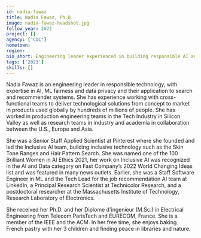 ```yaml
---
id: nadia-fawaz
title: Nadia Fawaz, Ph.D.
image: nadia-fawaz-headshot.jpg
fellow_year: 2023
project: []
agency: ["CDC"]
hometown: 
region: 
bio_short: Engineering leader experienced in building responsible AI and data technologies that put people first.
tags: ['2023']
skills: []
---
```


Nadia Fawaz is an engineering leader in responsible technology, with expertise in AI, ML fairness and data privacy and their application to search and recommender systems. She has experience working with cross-functional teams to deliver technological solutions from concept to market in products used globally by hundreds of millions of people. She has worked in production engineering teams in the Tech Industry in Silicon Valley as well as research teams in industry and academia in collaboration between the U.S., Europe and Asia. 

She was a Senior Staff Applied Scientist at Pinterest where she founded and led the Inclusive AI team, building inclusive technology such as the Skin Tone Ranges and Hair Pattern Search. She was named one of the 100 Brilliant Women in AI Ethics 2021, her work on Inclusive AI was recognized in the AI and Data category on Fast Company’s 2022 World Changing Ideas list and was featured in many news outlets. Earlier, she was a Staff Software Engineer in ML and the Tech Lead for the job recommendation AI team at LinkedIn, a Principal Research Scientist at Technicolor Research, and a postdoctoral researcher at the Massachusetts Institute of Technology, Research Laboratory of Electronics. 

She received her Ph.D. and her Diplome d'ingenieur (M.Sc.) in Electrical Engineering from Telecom ParisTech and EURECOM, France. She is a member of the IEEE and the ACM. In her free time, she enjoys baking French pastry with her 3 children and finding peace in libraries and nature.